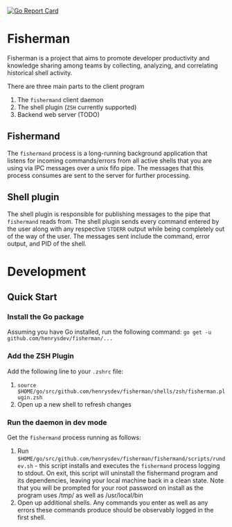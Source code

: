 [![Go Report Card](https://goreportcard.com/badge/github.com/henrysdev/fisherman)](https://goreportcard.com/report/github.com/henrysdev/fisherman)

# Fisherman
Fisherman is a project that aims to promote developer productivity and knowledge sharing among teams by collecting, analyzing, and correlating historical shell activity.

There are three main parts to the client program
1. The `fishermand` client daemon
2. The shell plugin (`ZSH` currently supported)
3. Backend web server (TODO)

## Fishermand
The `fishermand` process is a long-running background application that listens for incoming commands/errors from all active shells that you are using via IPC messages over a unix fifo pipe. The messages that this process consumes are sent to the server for further processing.

## Shell plugin
The shell plugin is responsible for publishing messages to the pipe that `fishermand` reads from. The shell plugin sends every command entered by the user along with any respective `STDERR` output while being completely out of the way of the user. The messages sent include the command, error output, and PID of the shell.

# Development
## Quick Start
### Install the Go package
Assuming you have Go installed, run the following command: `go get -u github.com/henrysdev/fisherman/...`

### Add the ZSH Plugin
Add the following line to your `.zshrc` file:
1. `source $HOME/go/src/github.com/henrysdev/fisherman/shells/zsh/fisherman.plugin.zsh`
2. Open up a new shell to refresh changes

### Run the daemon in dev mode
Get the `fishermand` process running as follows:
1. Run `$HOME/go/src/github.com/henrysdev/fisherman/fishermand/scripts/rundev.sh` - this script installs and executes the `fishermand` process logging to stdout. On exit, this script will uninstall the fishermand program and its dependencies, leaving your local machine back in a clean state. Note that you will be prompted for your root password on install as the program uses /tmp/ as well as /usr/local/bin
2. Open up additional shells. Any commands you enter as well as any errors these commands produce should be observably logged in the first shell.
